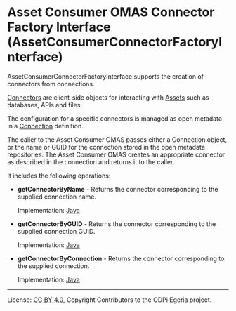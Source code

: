 <!-- SPDX-License-Identifier: CC-BY-4.0 -->
<!-- Copyright Contributors to the ODPi Egeria project. -->

# Asset Consumer OMAS Connector Factory Interface (AssetConsumerConnectorFactoryInterface)

AssetConsumerConnectorFactoryInterface supports the creation of connectors from connections.

[Connectors](../../../../../frameworks/open-connector-framework/docs/concepts/connector.md)
are client-side objects for interacting with [Assets](../../../../docs/concepts/assets)
such as databases, APIs and files.

The configuration for a specific connectors is managed as open metadata in
a [Connection](../../../../../frameworks/open-connector-framework/docs/concepts/connection.md) definition.  

The caller to the Asset Consumer OMAS passes either a Connection object, or the name or GUID for the
connection stored in the open metadata repositories. The Asset Consumer OMAS creates an appropriate
connector as described in the connection and returns it to the caller.

It includes the following operations:

* **getConnectorByName** - Returns the connector corresponding to the supplied connection name.
  
  Implementation: 
  [Java](../../../asset-consumer-client/docs/user/get-connector-by-name-with-java.md)

* **getConnectorByGUID** - Returns the connector corresponding to the supplied connection GUID.

  Implementation: 
  [Java](../../../asset-consumer-client/docs/user/get-connector-by-GUID-with-java.md)

* **getConnectorByConnection** - Returns the connector corresponding to the supplied connection.

  Implementation: 
  [Java](../../../asset-consumer-client/docs/user/get-connector-by-connection-with-java.md)

----
License: [CC BY 4.0](https://creativecommons.org/licenses/by/4.0/),
Copyright Contributors to the ODPi Egeria project.